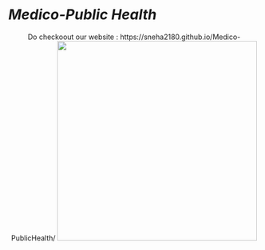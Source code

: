 # ***Medico-Public Health***

<p align="center">
Do checkoout our website : https://sneha2180.github.io/Medico-PublicHealth/
<img width="400px" src="img/logo.png"   
<br/><br/>
</p>
